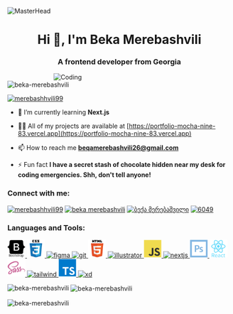 ![MasterHead](https://repository-images.githubusercontent.com/588181932/e36ec678-7984-4cdd-8e4c-a3932772ff8e)
<h1 align="center">Hi 👋, I'm Beka Merebashvili</h1>
<h3 align="center">A frontend developer from Georgia</h3>
<img align="right" alt="Coding" width="400" src="https://media.tenor.com/YZPnGuPeZv8AAAAd/coding.gifttps://giphy.com/clips/work-computer-laptop-1u01IRKm3cKUH4GU1U">

<p align="left"> <img src="https://komarev.com/ghpvc/?username=beka-merebashvili&label=Profile%20views&color=0e75b6&style=flat" alt="beka-merebashvili" /> </p>

<p align="left"> <a href="https://twitter.com/merebashhvili99" target="blank"><img src="https://img.shields.io/twitter/follow/merebashhvili99?logo=twitter&style=for-the-badge" alt="merebashhvili99" /></a> </p>

- 🌱 I’m currently learning **Next.js**

- 👨‍💻 All of my projects are available at [https://portfolio-mocha-nine-83.vercel.app](https://portfolio-mocha-nine-83.vercel.app)

- 📫 How to reach me **beqamerebashvili26@gmail.com**

- ⚡ Fun fact **I have a secret stash of chocolate hidden near my desk for coding emergencies. Shh, don't tell anyone!**

<h3 align="left">Connect with me:</h3>
<p align="left">
<a href="https://twitter.com/merebashhvili99" target="blank"><img align="center" src="https://raw.githubusercontent.com/rahuldkjain/github-profile-readme-generator/master/src/images/icons/Social/twitter.svg" alt="merebashhvili99" height="30" width="40" /></a>
<a href="https://www.linkedin.com/in/beka-merebashvili/" target="blank"><img align="center" src="https://raw.githubusercontent.com/rahuldkjain/github-profile-readme-generator/master/src/images/icons/Social/linked-in-alt.svg" alt="beka merebashvili" height="30" width="40" /></a>
<a href="https://www.facebook.com/beqa.merebashvili.73/" target="blank"><img align="center" src="https://raw.githubusercontent.com/rahuldkjain/github-profile-readme-generator/master/src/images/icons/Social/facebook.svg" alt="ბექა მერებაშვილი" height="30" width="40" /></a>
<a href="https://discord.gg/6049" target="blank"><img align="center" src="https://raw.githubusercontent.com/rahuldkjain/github-profile-readme-generator/master/src/images/icons/Social/discord.svg" alt="6049" height="30" width="40" /></a>
</p>

<h3 align="left">Languages and Tools:</h3>
<p align="left"> <a href="https://getbootstrap.com" target="_blank" rel="noreferrer"> <img src="https://raw.githubusercontent.com/devicons/devicon/master/icons/bootstrap/bootstrap-plain-wordmark.svg" alt="bootstrap" width="40" height="40"/> </a> <a href="https://www.w3schools.com/css/" target="_blank" rel="noreferrer"> <img src="https://raw.githubusercontent.com/devicons/devicon/master/icons/css3/css3-original-wordmark.svg" alt="css3" width="40" height="40"/> </a> <a href="https://www.figma.com/" target="_blank" rel="noreferrer"> <img src="https://www.vectorlogo.zone/logos/figma/figma-icon.svg" alt="figma" width="40" height="40"/> </a> <a href="https://git-scm.com/" target="_blank" rel="noreferrer"> <img src="https://www.vectorlogo.zone/logos/git-scm/git-scm-icon.svg" alt="git" width="40" height="40"/> </a> <a href="https://www.w3.org/html/" target="_blank" rel="noreferrer"> <img src="https://raw.githubusercontent.com/devicons/devicon/master/icons/html5/html5-original-wordmark.svg" alt="html5" width="40" height="40"/> </a> <a href="https://www.adobe.com/in/products/illustrator.html" target="_blank" rel="noreferrer"> <img src="https://www.vectorlogo.zone/logos/adobe_illustrator/adobe_illustrator-icon.svg" alt="illustrator" width="40" height="40"/> </a> <a href="https://developer.mozilla.org/en-US/docs/Web/JavaScript" target="_blank" rel="noreferrer"> <img src="https://raw.githubusercontent.com/devicons/devicon/master/icons/javascript/javascript-original.svg" alt="javascript" width="40" height="40"/> </a> <a href="https://nextjs.org/" target="_blank" rel="noreferrer"> <img src="https://cdn.worldvectorlogo.com/logos/nextjs-2.svg" alt="nextjs" width="40" height="40"/> </a> <a href="https://www.photoshop.com/en" target="_blank" rel="noreferrer"> <img src="https://raw.githubusercontent.com/devicons/devicon/master/icons/photoshop/photoshop-line.svg" alt="photoshop" width="40" height="40"/> </a> <a href="https://reactjs.org/" target="_blank" rel="noreferrer"> <img src="https://raw.githubusercontent.com/devicons/devicon/master/icons/react/react-original-wordmark.svg" alt="react" width="40" height="40"/> </a> <a href="https://sass-lang.com" target="_blank" rel="noreferrer"> <img src="https://raw.githubusercontent.com/devicons/devicon/master/icons/sass/sass-original.svg" alt="sass" width="40" height="40"/> </a> <a href="https://tailwindcss.com/" target="_blank" rel="noreferrer"> <img src="https://www.vectorlogo.zone/logos/tailwindcss/tailwindcss-icon.svg" alt="tailwind" width="40" height="40"/> </a> <a href="https://www.typescriptlang.org/" target="_blank" rel="noreferrer"> <img src="https://raw.githubusercontent.com/devicons/devicon/master/icons/typescript/typescript-original.svg" alt="typescript" width="40" height="40"/> </a> <a href="https://www.adobe.com/products/xd.html" target="_blank" rel="noreferrer"> <img src="https://cdn.worldvectorlogo.com/logos/adobe-xd.svg" alt="xd" width="40" height="40"/> </a> </p>


<p><img align="left" src="https://github-readme-stats.vercel.app/api/top-langs?username=beka-merebashvili&show_icons=true&locale=en&layout=compact" alt="beka-merebashvili" /></p>

<p>&nbsp;<img align="center" src="https://github-readme-stats.vercel.app/api?username=beka-merebashvili&show_icons=true&locale=en" alt="beka-merebashvili" /></p>

<p><img align="center" src="https://github-readme-streak-stats.herokuapp.com/?user=beka-merebashvili&" alt="beka-merebashvili" /></p>
